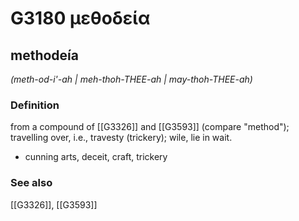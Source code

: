# G3180 μεθοδεία

## methodeía

_(meth-od-i'-ah | meh-thoh-THEE-ah | may-thoh-THEE-ah)_

### Definition

from a compound of [[G3326]] and [[G3593]] (compare "method"); travelling over, i.e., travesty (trickery); wile, lie in wait.

- cunning arts, deceit, craft, trickery

### See also

[[G3326]], [[G3593]]

